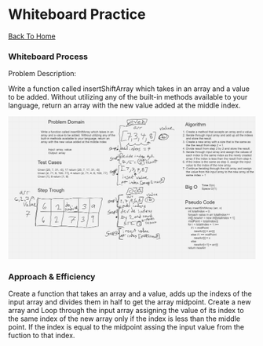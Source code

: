 # Whiteboard Practice

[Back To Home](../../../../../../README.md)

### Whiteboard Process
Problem Description:

Write a function called insertShiftArray which takes in an array and a value to be added. Without utilizing any of the built-in methods available to your language, return an array with the new value added at the middle index.

![array-reverse01](array-insert-shift.png)

### Approach & Efficiency

Create a function that takes an array and a value, adds up the indexs of the input array and divides them in half to get the array midpoint.  Create a new array and Loop through the input array assigning the value of its index to the same index of the new array only if the index is less than the middle point. If the index is equal to the midpoint assing the input value from the fuction to that index.
